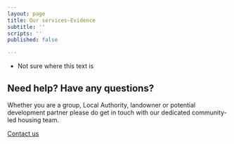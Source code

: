 ```yaml
---
layout: page
title: Our services-Evidence
subtitle: ''
scripts: ''
published: false

---
```

* Not sure where this text is

<div class="pullout-box centre"> <h2>Need help? Have any questions?</h2> <p>Whether you are a group, Local Authority, landowner or potential development partner please do get in touch with our dedicated community-led housing team.</p> <a class="button" href="/contact">Contact us</a> </div>